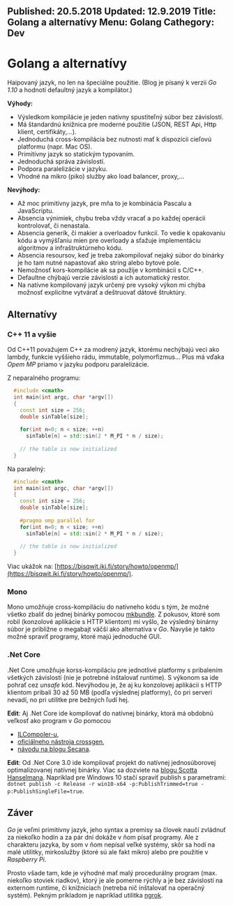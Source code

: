 Published: 20.5.2018
Updated: 12.9.2019
Title: Golang a alternatívy
Menu: Golang
Cathegory: Dev
---
# Golang a alternatívy

Haipovaný jazyk, no len na špeciálne použitie. (Blog je písaný k verzii _Go 1.10_ a hodnotí defaultný jazyk a kompilátor.)

**Výhody:**

* Výsledkom kompilácie je jeden natívny spustiteľný súbor bez závislostí.
* Má štandardnú knižnica pre moderné použitie (JSON, REST Api, Http klient, certifikáty,...).
* Jednoduchá cross-kompilácia bez nutnosti mať k dispozícii cieľovú platformu (napr. Mac OS).
* Primitívny jazyk so statickým typovaním.
* Jednoduchá správa závislostí.
* Podpora paralelizácie v jazyku.
* Vhodné na mikro (piko) služby ako load balancer, proxy,...

**Nevýhody:**

* Až moc primitívny jazyk, pre mňa to je kombinácia Pascalu a JavaScriptu.
* Absencia výnimiek, chybu treba vždy vracať a po každej operácii kontrolovať, či nenastala.
* Absencia generík, či makier a overloadov funkcií. To vedie k opakovaniu kódu a vymýšľaniu mien pre overloady a sťažuje implementáciu algoritmov a infraštruktúrneho kódu.
* Absencia resoursov, keď je treba zakompilovať nejaký súbor do binárky je ho tam nutné napastovať ako string alebo bytové pole.
* Nemožnosť kors-kompilácie ak sa použije v kombinácii s C/C++.
* Defaultne chýbajú verzie závislostí a ich automatický restor.
* Na natívne kompilovaný jazyk určený pre vysoký výkon mi chýba možnosť explicitne vytvárať a deštruovať dátové štruktúry.

## Alternatívy

### C++ 11 a vyšie

Od C\+\+11 považujem C\+\+ za modrený jazyk, ktorému nechýbajú veci ako lambdy, funkcie vyššieho rádu, immutable, polymorfizmus... Plus má vďaka _Opem MP_ priamo v jazyku podporu paralelizácie.

Z neparalného programu:


```cpp
  #include <cmath>
  int main(int argc, char *argv[])
  {
    const int size = 256;
    double sinTable[size];
    
    for(int n=0; n < size; ++n)
      sinTable[n] = std::sin(2 * M_PI * n / size);
  
    // the table is now initialized
  }
```

Na paralelný:

```cpp
  #include <cmath>
  int main(int argc, char *argv[])
  {
    const int size = 256;
    double sinTable[size];
    
    #pragma omp parallel for
    for(int n=0; n < size; ++n)
      sinTable[n] = std::sin(2 * M_PI * n / size);
  
    // the table is now initialized
  }
```

Viac ukážok na: [https://bisqwit.iki.fi/story/howto/openmp/](https://bisqwit.iki.fi/story/howto/openmp/).

### Mono
Mono umožňuje cross-kompiláciu do natívneho kódu s tým, že možné všetko zbaliť do jednej binárky pomocou [mkbundle](http://www.mono-project.com/docs/tools+libraries/tools/mkbundle/). Z pokusov, ktoré som robil (konzolové aplikácie s HTTP klientom) mi vyšlo, že výsledný binárny súbor je približne o megabajt väčší ako alternatíva v _Go_. Navyše je takto možné spraviť programy, ktoré majú jednoduché GUI.

### .Net Core
.Net Core umožňuje korss-kompiláciu pre jednotlivé platformy s pribalením všetkých závislostí (nie je potrebné inštalovať runtime). S výkonom sa ide pohrať cez _unsafe_ kód. Nevýhodou je, že aj ku konzolovej aplikácii s HTTP klientom pribalí 30 až 50 MB (podľa výslednej platformy), čo pri serveri nevadí, no pri utilitke pre bežných ľudí hej.

**Edit**: Aj .Net Core ide kompilovať do natívnej binárky, ktorá má obdobnú veľkosť ako program v _Go_ pomocou
* [ILCompoler-u](https://github.com/dotnet/corert/blob/master/Documentation/how-to-build-and-run-ilcompiler-in-console-shell-prompt.md),
* [oficiálneho nástroja crossgen](http://www.jackdermody.net/article/Compiling_NET_Core_to_Native),
* [návodu na blogu Secana](https://secanablog.wordpress.com/2018/06/08/compile-a-net-core-app-to-a-single-native-binary/).

**Edit**: Od .Net Core 3.0 ide kompilovať projekt do natívnej jednosúborovej optimalizovanej natívnej binárky.
Viac sa dozviete na [blogu Scotta Hanselmana](https://www.hanselman.com/blog/MakingATinyNETCore30EntirelySelfcontainedSingleExecutable.aspx).
Napríklad pre Windows 10 stačí spraviť publish s parametrami:
`dotnet publish -c Release -r win10-x64 -p:PublishTrimmed=true -p:PublishSingleFile=true`.

## Záver
_Go_ je veľmi primitívny jazyk, jeho syntax a premisy sa človek naučí zvládnuť za niekoľko hodín a za pár dní dokáže v ňom písať programy. Ale z charakteru jazyka, by som v ňom nepísal veľké systémy, skôr sa hodí na malé utilitky, mirkoslužby (ktoré sú ale fakt mikro) alebo pre použitie v _Raspberry Pi_.

Prosto všade tam, kde je výhodné mať malý procedurálny program (max. niekoľko stoviek riadkov), ktorý je ale pomerne rýchly a je bez závislostí na externom runtime, či knižniciach (netreba nič inštalovať na operačný systém). Pekným príkladom je napríklad utilitka 
 [ngrok](https://ngrok.com/).